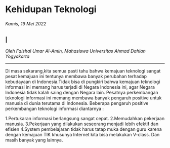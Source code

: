 # Kehidupan Teknologi 

###### Kamis, 19 Mei 2022

### |

_Oleh Faishal Umar Al-Amin, Mahasiswa Universitas Ahmad Dahlan Yogyakarta_

---

Di masa sekarang,kita semua pasti tahu bahwa kemajuan teknologi sangat pesat kemajuan ini tentunya membawa banyak perubahan terhadap kebudayaan di Indonesia.Tidak bisa di pungkiri bahwa kemajuan teknologi informasi ini memang harus terjadi di Negara Indonesia ini, agar Negara Indonesia tidak kalah saing dengan Negara lain.
Pesatnya perkembangan teknologi informasi ini memang membawa banyak pengaruh positive untuk manusia di dunia terutama di Indonesia.
Beberapa pengaruh positive perkembangan teknologi informasi diantarnya :

1.Pertukaran informasi berlangsung sangat cepat.
2.Memudahkan pekerjaan manusia.
3.Pekerjaan yang dilakukan seseorang menjadi lebih efektif dan efisien
4.System pembelajaran tidak harus tatap muka dengan guru karena dengan kemajuan TIK khusunya Internet kita bisa melakukan V-class. Dan masih banyak yang lainnya.
